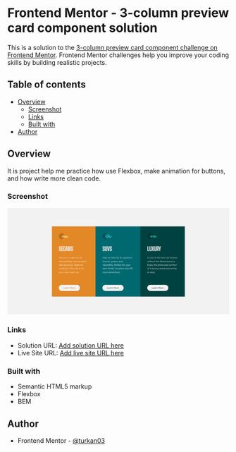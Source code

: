 # Frontend Mentor - 3-column preview card component solution

This is a solution to the [3-column preview card component challenge on Frontend Mentor](https://www.frontendmentor.io/challenges/3column-preview-card-component-pH92eAR2-). Frontend Mentor challenges help you improve your coding skills by building realistic projects.

## Table of contents

- [Overview](#overview)
  - [Screenshot](#screenshot)
  - [Links](#links)
  - [Built with](#built-with)
- [Author](#author)

## Overview

It is project help me practice how use Flexbox, make animation for buttons, and how write more clean code.

### Screenshot

![](images/Screenshot.png)

### Links

- Solution URL: [Add solution URL here](https://github.com/turkan03/3-column-previw-card.git)
- Live Site URL: [Add live site URL here](preview-card-turkan.netlify.app)

### Built with

- Semantic HTML5 markup
- Flexbox
- BEM

## Author

- Frontend Mentor - [@turkan03](https://www.frontendmentor.io/profile/turkan03)
